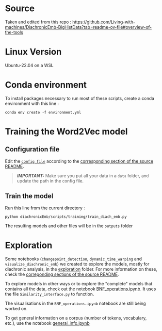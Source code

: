 # Source

Taken and edited from this repo :
https://github.com/Living-with-machines/DiachronicEmb-BigHistData?tab=readme-ov-file#overview-of-the-tools

# Linux Version

Ubuntu-22.04 on a WSL

# Conda environment 
To install packages necessary to run most of these scripts, create a conda environment with this line :

```
conda env create -f environment.yml
```

# Training the Word2Vec model

## Configuration file
Edit the [`config file`](./config.yaml/) according to the [corresponding section of the source README](diachronicEmb/README.md/#specify-some-variables).

> **_IMPORTANT:_** Make sure you put all your data in a `data` folder, and update the path in the config file.

## Train the model
Run this line from the current directory :

```
python diachronicEmb/scripts/training/train_diach_emb.py
``` 

The resulting models and other files will be in the `outputs` folder

# Exploration
Some notebooks (`changepoint_detection`, `dynamic_time_warping` and `visualize_diachronic_emb`) we created to explore the models, mostly for diachronic analysis, in the [exploration](diachronicEmb/scripts/exploration) folder. For more information on these, check the [correponding sections of the source README](diachronicEmb/README.md/#explore-pre-trained-diachronic-word-embeddings).

To explore models in other ways or to explore the "complete" models that contains all the data, check out the notebook [BNF_operations.ipynb](diachronicEmb/scripts/exploration/BNF_operations.ipynb). It uses the file `Similarity_interface.py` to function.

The visualisations in the `BNF_operations.ipynb` notebook are still being worked on.

To get general information on a corpus (number of tokens, vocabulary, etc.), use the notebook [general_info.ipynb](diachronicEmb/scripts/exploration/corpus/general_info.ipynb)